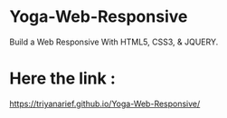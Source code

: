 # Yoga-Web-Responsive
Build a Web Responsive With HTML5, CSS3, &amp; JQUERY.

# Here the link :
https://triyanarief.github.io/Yoga-Web-Responsive/
